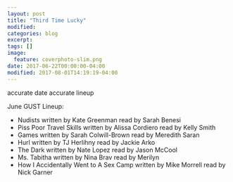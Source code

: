 ```yaml
---
layout: post
title: "Third Time Lucky"
modified:
categories: blog
excerpt:
tags: []
image:
  feature: coverphoto-slim.png
date: 2017-06-22T00:00:00-04:00
modified: 2017-08-01T14:19:19-04:00
---
```


accurate date
accurate lineup

June GUST Lineup: 

* Nudists written by Kate Greenman	read by Sarah Benesi
* Piss Poor Travel Skills written by Alissa Cordiero read by Kelly Smith
* Games	written by Sarah Colwill-Brown	read by Meredith Saran
* Hurl 	written by TJ Herlihny	read by Jackie Arko
* The Dark	written by Nate Lopez	read by Jason McCool
* Ms. Tabitha	 written by Nina Brav	read by Merilyn
* How I Accidentally Went to A Sex Camp	written by	Mike Morrell	read by Nick Garner
